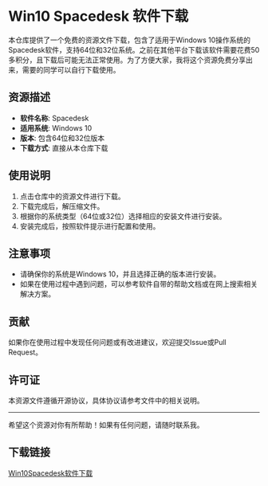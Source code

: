 # Win10 Spacedesk 软件下载

本仓库提供了一个免费的资源文件下载，包含了适用于Windows 10操作系统的Spacedesk软件，支持64位和32位系统。之前在其他平台下载该软件需要花费50多积分，且下载后可能无法正常使用。为了方便大家，我将这个资源免费分享出来，需要的同学可以自行下载使用。

## 资源描述

- **软件名称**: Spacedesk
- **适用系统**: Windows 10
- **版本**: 包含64位和32位版本
- **下载方式**: 直接从本仓库下载

## 使用说明

1. 点击仓库中的资源文件进行下载。
2. 下载完成后，解压缩文件。
3. 根据你的系统类型（64位或32位）选择相应的安装文件进行安装。
4. 安装完成后，按照软件提示进行配置和使用。

## 注意事项

- 请确保你的系统是Windows 10，并且选择正确的版本进行安装。
- 如果在使用过程中遇到问题，可以参考软件自带的帮助文档或在网上搜索相关解决方案。

## 贡献

如果你在使用过程中发现任何问题或有改进建议，欢迎提交Issue或Pull Request。

## 许可证

本资源文件遵循开源协议，具体协议请参考文件中的相关说明。

---

希望这个资源对你有所帮助！如果有任何问题，请随时联系我。

## 下载链接

[Win10Spacedesk软件下载](https://pan.quark.cn/s/4751c4b166a9)